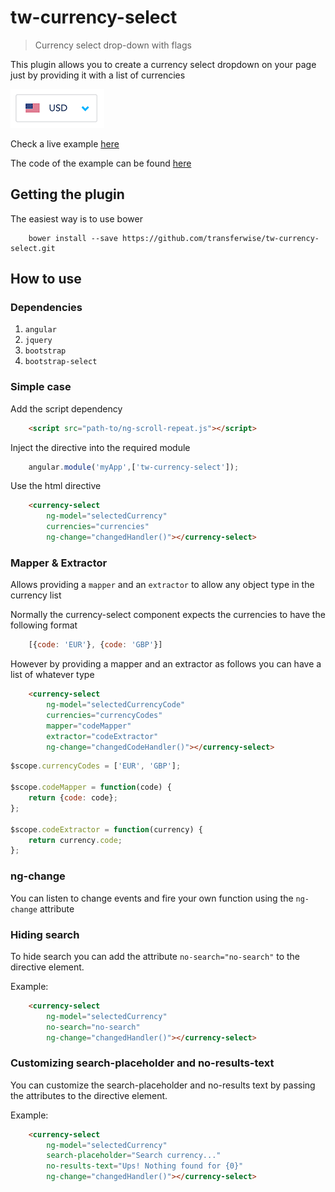 # tw-currency-select

> Currency select drop-down with flags

This plugin allows you to create a currency select dropdown on your page just by providing it with a list of currencies

![alt tag](./example.png)

Check a live example <a href="https://rawgit.com/transferwise/tw-currency-select/master/example/index.html" target="_blank">here</a>

The code of the example can be found [here](./example/index.html)

## Getting the plugin

The easiest way is to use bower
```
    bower install --save https://github.com/transferwise/tw-currency-select.git
```

## How to use

### Dependencies

1. `angular`
2. `jquery`
3. `bootstrap`
4. `bootstrap-select`

### Simple case

Add the script dependency
```html
    <script src="path-to/ng-scroll-repeat.js"></script>
```

Inject the directive into the required module
```js
    angular.module('myApp',['tw-currency-select']);
```

Use the html directive
```html
    <currency-select
        ng-model="selectedCurrency"
        currencies="currencies"
        ng-change="changedHandler()"></currency-select>
```

### Mapper & Extractor

Allows providing a `mapper` and an `extractor` to allow any object type in the currency list

Normally the currency-select component expects the currencies to have the following format

```js
    [{code: 'EUR'}, {code: 'GBP'}]
```

However by providing a mapper and an extractor as follows you can have a list of whatever type

```html
    <currency-select
        ng-model="selectedCurrencyCode"
        currencies="currencyCodes"
        mapper="codeMapper"
        extractor="codeExtractor"
        ng-change="changedCodeHandler()"></currency-select>
```

```js
$scope.currencyCodes = ['EUR', 'GBP'];

$scope.codeMapper = function(code) {
    return {code: code};
};

$scope.codeExtractor = function(currency) {
    return currency.code;
};
```

### ng-change

You can listen to change events and fire your own function using the `ng-change` attribute

### Hiding search

To hide search you can add the attribute `no-search="no-search"` to the directive element.

Example:
```html
    <currency-select
        ng-model="selectedCurrency"
        no-search="no-search"
        ng-change="changedHandler()"></currency-select>
```

### Customizing search-placeholder and no-results-text

You can customize the search-placeholder and no-results text by passing the attributes to the directive element.

Example:
```html
    <currency-select
        ng-model="selectedCurrency"
        search-placeholder="Search currency..."
        no-results-text="Ups! Nothing found for {0}"
        ng-change="changedHandler()"></currency-select>
```
